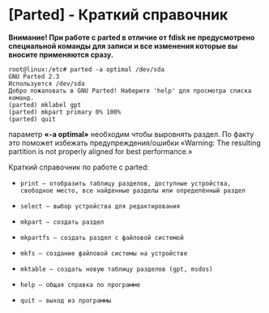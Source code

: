 # [Parted] - Краткий справочник

**Внимание! При работе с parted в отличие от fdisk не предусмотрено специальной команды для записи и все изменения которые вы вносите применяются сразу.**

```
root@linux:/etc# parted -a optimal /dev/sda
GNU Parted 2.3
Используется /dev/sda
Добро пожаловать в GNU Parted! Наберите 'help' для просмотра списка команд.
(parted) mklabel gpt
(parted) mkpart primary 0% 100%
(parted) quit
```
параметр **«-a optimal»** необходим чтобы выровнять раздел. По факту это поможет избежать предупреждения/ошибки «Warning: The resulting partition is not properly aligned for best performance.»

Краткий справочник по работе с parted:

*     print — отобразить таблицу разделов, доступные устройства, свободное место, все найденные разделы или определённый раздел
*     select — выбор устройства для редактирования
*     mkpart — создать раздел
*     mkpartfs — создать раздел с файловой системой
*     mkfs — создание файловой системы на устройстве
*     mktable — создать новую таблицу разделов (gpt, msdos)
*     help — общая справка по программе
*     quit — выход из программы
